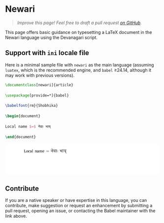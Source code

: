 # Newari

<blockquote>
  <p><em>Improve this page! Feel free to draft a pull request <a href="https://github.com/latex3/babel/tree/docs/docs">on GitHub</a>.</em></p>
</blockquote>

This page offers basic guidance on typesetting a LaTeX document in the
Newari language using the Devanagari script.

## Support with `ini` locale file

Here is a minimal sample file with `newari` as the main language
(assuming `luatex`, which is the recommended engine, and `babel` ≥24.14,
although it may work with previous versions).

```tex
\documentclass[newari]{article}

\usepackage[provide=*]{babel}

\babelfont{rm}{Shobhika}

\begin{document}

Local name $=$ नेवाः भाय्

\end{document}
```

![](../media/locale-newari.png)

## Contribute

If you are a native speaker or have expertise in this language, you can
contribute, make suggestion or request an enhancement by submitting a
pull request, opening an issue, or contacting the Babel maintainer with
the link above.